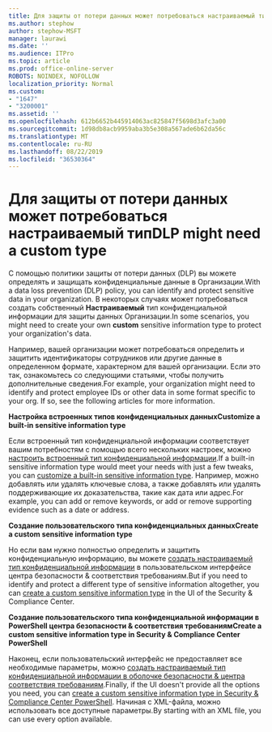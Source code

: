 ```yaml
---
title: Для защиты от потери данных может потребоваться настраиваемый тип
ms.author: stephow
author: stephow-MSFT
manager: laurawi
ms.date: ''
ms.audience: ITPro
ms.topic: article
ms.prod: office-online-server
ROBOTS: NOINDEX, NOFOLLOW
localization_priority: Normal
ms.custom:
- "1647"
- "3200001"
ms.assetid: ''
ms.openlocfilehash: 612b6652b445914063ac825847f5698d3afc3a00
ms.sourcegitcommit: 1d98db8acb9959aba3b5e308a567ade6b62da56c
ms.translationtype: MT
ms.contentlocale: ru-RU
ms.lasthandoff: 08/22/2019
ms.locfileid: "36530364"
---
```

# <a name="dlp-might-need-a-custom-type"></a><span data-ttu-id="2592f-102">Для защиты от потери данных может потребоваться настраиваемый тип</span><span class="sxs-lookup"><span data-stu-id="2592f-102">DLP might need a custom type</span></span>

<span data-ttu-id="2592f-103">С помощью политики защиты от потери данных (DLP) вы можете определять и защищать конфиденциальные данные в Организации.</span><span class="sxs-lookup"><span data-stu-id="2592f-103">With a data loss prevention (DLP) policy, you can identify and protect sensitive data in your organization.</span></span> <span data-ttu-id="2592f-104">В некоторых случаях может потребоваться создать собственный **Настраиваемый** тип конфиденциальной информации для защиты данных Организации.</span><span class="sxs-lookup"><span data-stu-id="2592f-104">In some scenarios, you might need to create your own **custom** sensitive information type to protect your organization's data.</span></span>

<span data-ttu-id="2592f-105">Например, вашей организации может потребоваться определить и защитить идентификаторы сотрудников или другие данные в определенном формате, характерном для вашей организации. Если это так, ознакомьтесь со следующими статьями, чтобы получить дополнительные сведения.</span><span class="sxs-lookup"><span data-stu-id="2592f-105">For example, your organization might need to identify and protect employee IDs or other data in some format specific to your org. If so, see the following articles for more information.</span></span>
  
 <span data-ttu-id="2592f-106">**Настройка встроенных типов конфиденциальных данных**</span><span class="sxs-lookup"><span data-stu-id="2592f-106">**Customize a built-in sensitive information type**</span></span>
  
<span data-ttu-id="2592f-107">Если встроенный тип конфиденциальной информации соответствует вашим потребностям с помощью всего нескольких настроек, можно [настроить встроенный тип конфиденциальной информации](https://docs.microsoft.com/office365/securitycompliance/customize-a-built-in-sensitive-information-type).</span><span class="sxs-lookup"><span data-stu-id="2592f-107">If a built-in sensitive information type would meet your needs with just a few tweaks, you can [customize a built-in sensitive information type](https://docs.microsoft.com/office365/securitycompliance/customize-a-built-in-sensitive-information-type).</span></span> <span data-ttu-id="2592f-108">Например, можно добавлять или удалять ключевые слова, а также добавлять или удалять поддерживающие их доказательства, такие как дата или адрес.</span><span class="sxs-lookup"><span data-stu-id="2592f-108">For example, you can add or remove keywords, or add or remove supporting evidence such as a date or address.</span></span>
  
 <span data-ttu-id="2592f-109">**Создание пользовательского типа конфиденциальных данных**</span><span class="sxs-lookup"><span data-stu-id="2592f-109">**Create a custom sensitive information type**</span></span>
  
<span data-ttu-id="2592f-110">Но если вам нужно полностью определить и защитить конфиденциальную информацию, вы можете [создать настраиваемый тип конфиденциальной информации](https://docs.microsoft.com/office365/securitycompliance/create-a-custom-sensitive-information-type) в пользовательском интерфейсе центра безопасности & соответствия требованиям.</span><span class="sxs-lookup"><span data-stu-id="2592f-110">But if you need to identify and protect a different type of sensitive information altogether, you can [create a custom sensitive information type](https://docs.microsoft.com/office365/securitycompliance/create-a-custom-sensitive-information-type) in the UI of the Security & Compliance Center.</span></span>
  
<span data-ttu-id="2592f-111">**Создание пользовательского типа конфиденциальной информации в PowerShell центра безопасности & соответствия требованиям**</span><span class="sxs-lookup"><span data-stu-id="2592f-111">**Create a custom sensitive information type in Security & Compliance Center PowerShell**</span></span>

<span data-ttu-id="2592f-112">Наконец, если пользовательский интерфейс не предоставляет все необходимые параметры, можно [создать настраиваемый тип конфиденциальной информации в оболочке безопасности & центра соответствия требованиям](https://docs.microsoft.com/office365/securitycompliance/create-a-custom-sensitive-information-type-in-scc-powershell).</span><span class="sxs-lookup"><span data-stu-id="2592f-112">Finally, if the UI doesn't provide all the options you need, you can [create a custom sensitive information type in Security & Compliance Center PowerShell](https://docs.microsoft.com/office365/securitycompliance/create-a-custom-sensitive-information-type-in-scc-powershell).</span></span> <span data-ttu-id="2592f-113">Начиная с XML-файла, можно использовать все доступные параметры.</span><span class="sxs-lookup"><span data-stu-id="2592f-113">By starting with an XML file, you can use every option available.</span></span>
